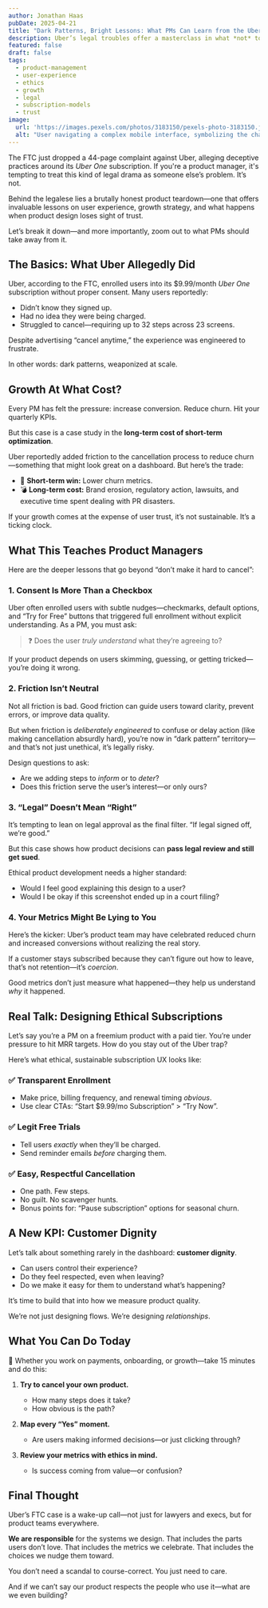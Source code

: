 ```yaml
---
author: Jonathan Haas
pubDate: 2025-04-21
title: "Dark Patterns, Bright Lessons: What PMs Can Learn from the Uber One FTC Case"
description: Uber’s legal troubles offer a masterclass in what *not* to do when designing subscription flows. But they also surface deeper lessons about product ethics, user trust, and long-term thinking for product managers navigating growth mandates.
featured: false
draft: false
tags:
  - product-management
  - user-experience
  - ethics
  - growth
  - legal
  - subscription-models
  - trust
image:
  url: 'https://images.pexels.com/photos/3183150/pexels-photo-3183150.jpeg?auto=compress&cs=tinysrgb&w=1260&h=750&dpr=2'
  alt: "User navigating a complex mobile interface, symbolizing the challenge of dark patterns in product design"
---
```


The FTC just dropped a 44-page complaint against Uber, alleging deceptive practices around its *Uber One* subscription. If you're a product manager, it's tempting to treat this kind of legal drama as someone else’s problem. It’s not.

Behind the legalese lies a brutally honest product teardown—one that offers invaluable lessons on user experience, growth strategy, and what happens when product design loses sight of trust.

Let’s break it down—and more importantly, zoom out to what PMs should take away from it.

## The Basics: What Uber Allegedly Did

Uber, according to the FTC, enrolled users into its $9.99/month *Uber One* subscription without proper consent. Many users reportedly:

- Didn’t know they signed up.
- Had no idea they were being charged.
- Struggled to cancel—requiring up to 32 steps across 23 screens.

Despite advertising “cancel anytime,” the experience was engineered to frustrate.

In other words: dark patterns, weaponized at scale.

## Growth At What Cost?

Every PM has felt the pressure: increase conversion. Reduce churn. Hit your quarterly KPIs.

But this case is a case study in the **long-term cost of short-term optimization**.

Uber reportedly added friction to the cancellation process to reduce churn—something that might look great on a dashboard. But here’s the trade:

- 🎯 **Short-term win:** Lower churn metrics.
- 💣 **Long-term cost:** Brand erosion, regulatory action, lawsuits, and executive time spent dealing with PR disasters.

If your growth comes at the expense of user trust, it’s not sustainable. It’s a ticking clock.

## What This Teaches Product Managers

Here are the deeper lessons that go beyond “don’t make it hard to cancel”:

### 1. **Consent Is More Than a Checkbox**

Uber often enrolled users with subtle nudges—checkmarks, default options, and “Try for Free” buttons that triggered full enrollment without explicit understanding. As a PM, you must ask:

> ❓ Does the user *truly understand* what they’re agreeing to?

If your product depends on users skimming, guessing, or getting tricked—you’re doing it wrong.

### 2. **Friction Isn’t Neutral**

Not all friction is bad. Good friction can guide users toward clarity, prevent errors, or improve data quality.

But when friction is *deliberately engineered* to confuse or delay action (like making cancellation absurdly hard), you’re now in “dark pattern” territory—and that’s not just unethical, it’s legally risky.

Design questions to ask:
- Are we adding steps to *inform* or to *deter*?
- Does this friction serve the user’s interest—or only ours?

### 3. **“Legal” Doesn’t Mean “Right”**

It’s tempting to lean on legal approval as the final filter. “If legal signed off, we’re good.”

But this case shows how product decisions can **pass legal review and still get sued**.

Ethical product development needs a higher standard:
- Would I feel good explaining this design to a user?
- Would I be okay if this screenshot ended up in a court filing?

### 4. **Your Metrics Might Be Lying to You**

Here’s the kicker: Uber’s product team may have celebrated reduced churn and increased conversions without realizing the real story.

If a customer stays subscribed because they can’t figure out how to leave, that’s not retention—it’s *coercion*.

Good metrics don’t just measure what happened—they help us understand *why* it happened.

## Real Talk: Designing Ethical Subscriptions

Let’s say you’re a PM on a freemium product with a paid tier. You’re under pressure to hit MRR targets. How do you stay out of the Uber trap?

Here’s what ethical, sustainable subscription UX looks like:

### ✅ Transparent Enrollment

- Make price, billing frequency, and renewal timing *obvious*.
- Use clear CTAs: “Start $9.99/mo Subscription” > “Try Now”.

### ✅ Legit Free Trials

- Tell users *exactly* when they’ll be charged.
- Send reminder emails *before* charging them.

### ✅ Easy, Respectful Cancellation

- One path. Few steps.
- No guilt. No scavenger hunts.
- Bonus points for: “Pause subscription” options for seasonal churn.

## A New KPI: Customer Dignity

Let’s talk about something rarely in the dashboard: **customer dignity**.

- Can users control their experience?
- Do they feel respected, even when leaving?
- Do we make it easy for them to understand what’s happening?

It’s time to build that into how we measure product quality.

We’re not just designing flows. We’re designing *relationships*.

## What You Can Do Today

🧭 Whether you work on payments, onboarding, or growth—take 15 minutes and do this:

1. **Try to cancel your own product.**
   - How many steps does it take?
   - How obvious is the path?

2. **Map every “Yes” moment.**
   - Are users making informed decisions—or just clicking through?

3. **Review your metrics with ethics in mind.**
   - Is success coming from value—or confusion?

## Final Thought

Uber’s FTC case is a wake-up call—not just for lawyers and execs, but for product teams everywhere.

**We are responsible** for the systems we design. That includes the parts users don’t love. That includes the metrics we celebrate. That includes the choices we nudge them toward.

You don’t need a scandal to course-correct. You just need to care.

And if we can’t say our product respects the people who use it—what are we even building?

